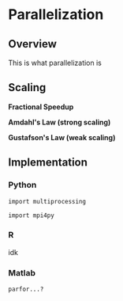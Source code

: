 # Parallelization

## Overview

This is what parallelization is

## Scaling

**Fractional Speedup**

**Amdahl's Law (strong scaling)**

**Gustafson's Law (weak scaling)**

## Implementation

### Python

```import multiprocessing```

```import mpi4py```

### R

idk

### Matlab

```parfor...?```



